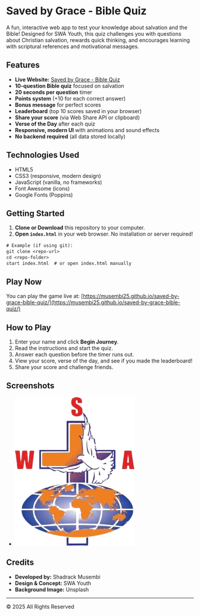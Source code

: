 # Saved by Grace - Bible Quiz

A fun, interactive web app to test your knowledge about salvation and the Bible! Designed for SWA Youth, this quiz challenges you with questions about Christian salvation, rewards quick thinking, and encourages learning with scriptural references and motivational messages.

## Features
- **Live Website:** [Saved by Grace - Bible Quiz](https://example.com/bible-quiz)
- **10-question Bible quiz** focused on salvation
- **20 seconds per question** timer
- **Points system** (+10 for each correct answer)
- **Bonus message** for perfect scores
- **Leaderboard** (top 10 scores saved in your browser)
- **Share your score** (via Web Share API or clipboard)
- **Verse of the Day** after each quiz
- **Responsive, modern UI** with animations and sound effects
- **No backend required** (all data stored locally)

## Technologies Used
- HTML5
- CSS3 (responsive, modern design)
- JavaScript (vanilla, no frameworks)
- Font Awesome (icons)
- Google Fonts (Poppins)

## Getting Started

1. **Clone or Download** this repository to your computer.
2. **Open `index.html`** in your web browser. No installation or server required!

```
# Example (if using git):
git clone <repo-url>
cd <repo-folder>
start index.html  # or open index.html manually
```

## Play Now
You can play the game live at: [https://musembi25.github.io/saved-by-grace-bible-quiz/](https://musembi25.github.io/saved-by-grace-bible-quiz/)

## How to Play
1. Enter your name and click **Begin Journey**.
2. Read the instructions and start the quiz.
3. Answer each question before the timer runs out.
4. View your score, verse of the day, and see if you made the leaderboard!
5. Share your score and challenge friends.

## Screenshots
- ![Welcome Screen](logo.png)

## Credits
- **Developed by:** Shadrack Musembi
- **Design & Concept:** SWA Youth
- **Background Image:** Unsplash

---
© 2025 All Rights Reserved 